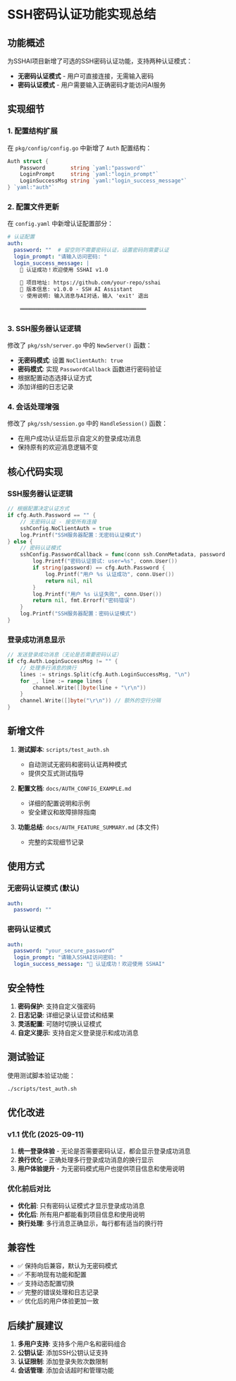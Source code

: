 # SSH密码认证功能实现总结

## 功能概述

为SSHAI项目新增了可选的SSH密码认证功能，支持两种认证模式：
- **无密码认证模式** - 用户可直接连接，无需输入密码
- **密码认证模式** - 用户需要输入正确密码才能访问AI服务

## 实现细节

### 1. 配置结构扩展

在 `pkg/config/config.go` 中新增了 `Auth` 配置结构：

```go
Auth struct {
    Password        string `yaml:"password"`
    LoginPrompt     string `yaml:"login_prompt"`
    LoginSuccessMsg string `yaml:"login_success_message"`
} `yaml:"auth"`
```

### 2. 配置文件更新

在 `config.yaml` 中新增认证配置部分：

```yaml
# 认证配置
auth:
  password: ""  # 留空则不需要密码认证，设置密码则需要认证
  login_prompt: "请输入访问密码: "
  login_success_message: |
    🎉 认证成功！欢迎使用 SSHAI v1.0
    
    📖 项目地址: https://github.com/your-repo/sshai
    🚀 版本信息: v1.0.0 - SSH AI Assistant
    💡 使用说明: 输入消息与AI对话，输入 'exit' 退出
    
    ════════════════════════════════════════
```

### 3. SSH服务器认证逻辑

修改了 `pkg/ssh/server.go` 中的 `NewServer()` 函数：

- **无密码模式**: 设置 `NoClientAuth: true`
- **密码模式**: 实现 `PasswordCallback` 函数进行密码验证
- 根据配置动态选择认证方式
- 添加详细的日志记录

### 4. 会话处理增强

修改了 `pkg/ssh/session.go` 中的 `HandleSession()` 函数：

- 在用户成功认证后显示自定义的登录成功消息
- 保持原有的欢迎消息逻辑不变

## 核心代码实现

### SSH服务器认证逻辑
```go
// 根据配置决定认证方式
if cfg.Auth.Password == "" {
    // 无密码认证 - 接受所有连接
    sshConfig.NoClientAuth = true
    log.Printf("SSH服务器配置：无密码认证模式")
} else {
    // 密码认证模式
    sshConfig.PasswordCallback = func(conn ssh.ConnMetadata, password []byte) (*ssh.Permissions, error) {
        log.Printf("密码认证尝试: user=%s", conn.User())
        if string(password) == cfg.Auth.Password {
            log.Printf("用户 %s 认证成功", conn.User())
            return nil, nil
        }
        log.Printf("用户 %s 认证失败", conn.User())
        return nil, fmt.Errorf("密码错误")
    }
    log.Printf("SSH服务器配置：密码认证模式")
}
```

### 登录成功消息显示
```go
// 发送登录成功消息（无论是否需要密码认证）
if cfg.Auth.LoginSuccessMsg != "" {
    // 处理多行消息的换行
    lines := strings.Split(cfg.Auth.LoginSuccessMsg, "\n")
    for _, line := range lines {
        channel.Write([]byte(line + "\r\n"))
    }
    channel.Write([]byte("\r\n")) // 额外的空行分隔
}
```

## 新增文件

1. **测试脚本**: `scripts/test_auth.sh`
   - 自动测试无密码和密码认证两种模式
   - 提供交互式测试指导

2. **配置文档**: `docs/AUTH_CONFIG_EXAMPLE.md`
   - 详细的配置说明和示例
   - 安全建议和故障排除指南

3. **功能总结**: `docs/AUTH_FEATURE_SUMMARY.md` (本文件)
   - 完整的实现细节记录

## 使用方式

### 无密码认证模式 (默认)
```yaml
auth:
  password: ""
```

### 密码认证模式
```yaml
auth:
  password: "your_secure_password"
  login_prompt: "请输入SSHAI访问密码: "
  login_success_message: "🎉 认证成功！欢迎使用 SSHAI"
```

## 安全特性

1. **密码保护**: 支持自定义强密码
2. **日志记录**: 详细记录认证尝试和结果
3. **灵活配置**: 可随时切换认证模式
4. **自定义提示**: 支持自定义登录提示和成功消息

## 测试验证

使用测试脚本验证功能：
```bash
./scripts/test_auth.sh
```

## 优化改进

### v1.1 优化 (2025-09-11)
1. **统一登录体验** - 无论是否需要密码认证，都会显示登录成功消息
2. **换行优化** - 正确处理多行登录成功消息的换行显示
3. **用户体验提升** - 为无密码模式用户也提供项目信息和使用说明

### 优化前后对比
- **优化前**: 只有密码认证模式才显示登录成功消息
- **优化后**: 所有用户都能看到项目信息和使用说明
- **换行处理**: 多行消息正确显示，每行都有适当的换行符

## 兼容性

- ✅ 保持向后兼容，默认为无密码模式
- ✅ 不影响现有功能和配置
- ✅ 支持动态配置切换
- ✅ 完整的错误处理和日志记录
- ✅ 优化后的用户体验更加一致

## 后续扩展建议

1. **多用户支持**: 支持多个用户名和密码组合
2. **公钥认证**: 添加SSH公钥认证支持
3. **认证限制**: 添加登录失败次数限制
4. **会话管理**: 添加会话超时和管理功能